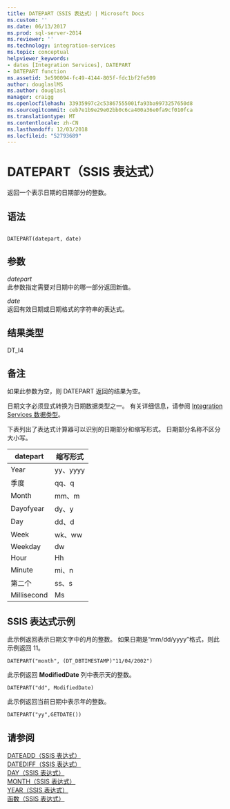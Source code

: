 ```yaml
---
title: DATEPART（SSIS 表达式）| Microsoft Docs
ms.custom: ''
ms.date: 06/13/2017
ms.prod: sql-server-2014
ms.reviewer: ''
ms.technology: integration-services
ms.topic: conceptual
helpviewer_keywords:
- dates [Integration Services], DATEPART
- DATEPART function
ms.assetid: 3e590094-fc49-4144-805f-fdc1bf2fe509
author: douglaslMS
ms.author: douglasl
manager: craigg
ms.openlocfilehash: 33935997c2c53867555001fa93ba9973257650d8
ms.sourcegitcommit: ceb7e1b9e29e02bb0c6ca400a36e0fa9cf010fca
ms.translationtype: MT
ms.contentlocale: zh-CN
ms.lasthandoff: 12/03/2018
ms.locfileid: "52793689"
---
```

# <a name="datepart-ssis-expression"></a>DATEPART（SSIS 表达式）
  返回一个表示日期的日期部分的整数。  
  
## <a name="syntax"></a>语法  
  
```  
  
DATEPART(datepart, date)  
```  
  
## <a name="arguments"></a>参数  
 *datepart*  
 此参数指定需要对日期中的哪一部分返回新值。  
  
 *date*  
 返回有效日期或日期格式的字符串的表达式。  
  
## <a name="result-types"></a>结果类型  
 DT_I4  
  
## <a name="remarks"></a>备注  
 如果此参数为空，则 DATEPART 返回的结果为空。  
  
 日期文字必须显式转换为日期数据类型之一。 有关详细信息，请参阅 [Integration Services 数据类型](../data-flow/integration-services-data-types.md)。  
  
 下表列出了表达式计算器可以识别的日期部分和缩写形式。 日期部分名称不区分大小写。  
  
|datepart|缩写形式|  
|--------------|-------------------|  
|Year|yy、yyyy|  
|季度|qq、q|  
|Month|mm、m|  
|Dayofyear|dy、y|  
|Day|dd、d|  
|Week|wk、ww|  
|Weekday|dw|  
|Hour|Hh|  
|Minute|mi、n|  
|第二个|ss、s|  
|Millisecond|Ms|  
  
## <a name="ssis-expression-examples"></a>SSIS 表达式示例  
 此示例返回表示日期文字中的月的整数。 如果日期是“mm/dd/yyyy”格式，则此示例返回 11。  
  
```  
DATEPART("month", (DT_DBTIMESTAMP)"11/04/2002")  
```  
  
 此示例返回 **ModifiedDate** 列中表示天的整数。  
  
```  
DATEPART("dd", ModifiedDate)  
```  
  
 此示例返回当前日期中表示年的整数。  
  
```  
DATEPART("yy",GETDATE())  
```  
  
## <a name="see-also"></a>请参阅  
 [DATEADD（SSIS 表达式）](dateadd-ssis-expression.md)   
 [DATEDIFF（SSIS 表达式）](datediff-ssis-expression.md)   
 [DAY（SSIS 表达式）](day-ssis-expression.md)   
 [MONTH（SSIS 表达式）](month-ssis-expression.md)   
 [YEAR（SSIS 表达式）](year-ssis-expression.md)   
 [函数（SSIS 表达式）](functions-ssis-expression.md)  
  
  
